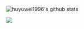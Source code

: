 
<img align="center" src="https://github-readme-stats.vercel.app/api?username=huyuwei1996&show_icons=true&count_private=true" alt="huyuwei1996's github stats" />
  
  
 ![](https://img.shields.io/static/v1?label=Program&message=Python&color=blue)
